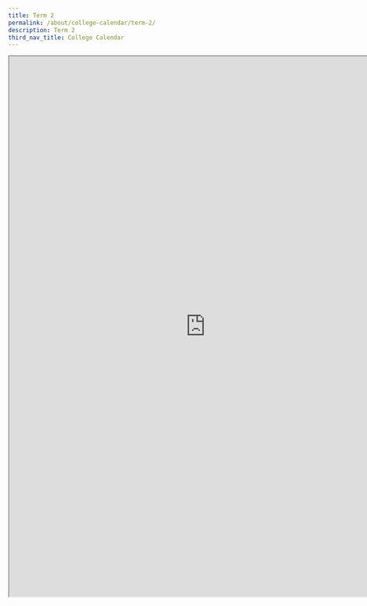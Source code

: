 ```yaml
---
title: Term 2
permalink: /about/college-calendar/term-2/
description: Term 2
third_nav_title: College Calendar
---
```



<iframe src="https://docs.google.com/document/d/e/2PACX-1vQcvR_CaCIajJgLYRY1VO7cvuFmJzGgf1s76U5RjtoDg7DJq6-AsVt9i5y39X7rMw/pub?embedded=true" width=800px height=1100px scrolling="no"></iframe>